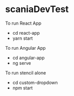 # scaniaDevTest

To run React App
- cd react-app
- yarn start

To run Angular App
- cd angular-app
- ng serve

To run stencil alone
- cd custom-dropdown
- npm start

